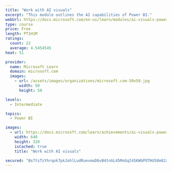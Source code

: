 ```yaml
---
title: "Work with AI visuals"
excerpt: "This module outlines the AI capabilities of Power BI."
webUrl: https://docs.microsoft.com/en-us/learn/modules/ai-visuals-power-bi/
type: course
price: Free
length: PT1H1M
ratings:
  count: 22
  average: 4.5454545
heat: 51

provider:
  name: Microsoft Learn
  domain: microsoft.com
  images:
    - url: /assets/images/organizations/microsoft.com-50x50.jpg
      width: 50
      height: 50

levels:
  - Intermediate

topics:
  - Power BI

images:
  - url: https://docs.microsoft.com/learn/achievements/ai-visuals-power-bi-social.png
    width: 640
    height: 320
    isCached: true
    title: "Work with AI visuals"

secured: "Bs7tsTzYhrqok7pkJohlLudRuevmaD6vB4tnGL45MoGqI4SKWbPOTHU58m82x7F1iZrIJpgTB+8Hb4ki93rxTGk7P94BSBRXVMGkpy5xDlDFvL4z2+axbSCkNCYkJfGkJTfrt6sZr4wEZFhMn/JgntxIfKPkM0z9vprHKMMuU5yZy3/P/+SdCjzuYXbO8ZN7K6LU3JysdK/MddVJ7V0V4ZfXOBp8E5U4ycoZWATFqYYucUe3CUUTt5e3hyNwrbjr2LvAMjgphFtlE8q+ji0KRLXEMBLcxeS8ibvM95C+bxQ+3Sm4Chah+WMPZVpMFFbsVRqQySqgQxS7DZZRJhA/oUUBJ6co8tUmhN7zWWdSmIiFfyGWGO9VgIW4iLYUBjXi2ePrOK8vWY1bZPNW9KxAWQ==;wQcJA9JvRxKAPZmGmZuyGA=="
---
```



